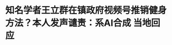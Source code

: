 <!DOCTYPE html>
<html lang="zh-CN">

<head>
    
<title>知名学者王立群在镇政府视频号推销健身方法？本人发声谴责：系AI合成 当地回应_腾讯新闻</title>
<meta name="keywords" content="王立群,视频号,ai合成,推销健身方法,健身方法,长岗镇,镇政府,红星新闻,推销">
<meta name="description" content="5月31日，著名学者王立群在朋友圈转发一则未经他本人许可、利用AI生成的他自己的视频，并表示“严厉谴责以AI为工具，严重损害个人学术清誉的行为”。▲王立群本人在朋友圈发声谴责红星新闻记者注意到，这则视频中的“王立群”称，今年端午是“60年一遇的大吉之日”，看到视频“预示即将九喜临门”；“王立群”向网友索要点...">
<meta name="author" content="腾讯网">
<meta name="copyright" content="Copyright 1998 - 2025 Tencent. All Rights Reserved">
<meta property="og:type" content="news" />

<meta property="og:title" content="知名学者王立群在镇政府视频号推销健身方法？本人发声谴责：系AI合成 当地回应_腾讯新闻" />
<meta property="og:description" content="5月31日，著名学者王立群在朋友圈转发一则未经他本人许可、利用AI生成的他自己的视频，并表示“严厉谴责以AI为工具，严重损害个人学术清誉的行为”。▲王立群本人在朋友圈发声谴责红星新闻记者注意到，这则视频中的“王立群”称，今年端午是“60年一遇的大吉之日”，看到视频“预示即将九喜临门”；“王立群”向网友索要点..." />
<meta property="og:url" content="https://news.qq.com/rain/a/20250531A05N0V00" />
<meta property="og:image" content="https://inews.gtimg.com/news_ls/Oj2mWg5Cdvq_uU6FQaCSY8vOTOy4uMfLBIBW6dCQSDFYwAA_640330/0" />
<meta property="article:author" content="成都商报红星新闻" />
<meta property="article:published_time" content="2025-05-31 16:22:07" />
<meta property="category" content="tech" />

<meta name="baidu-site-verification" content="jJeIJ5X7pP" />
    <meta charset="utf-8" />
<meta http-equiv="X-UA-Compatible" content="IE=Edge" />
<meta name="viewport" content="width=device-width, initial-scale=1, shrink-to-fit=no" />
<link rel="dns-prefetch" href="mat1.gtimg.com">
<link rel="dns-prefetch" href="i.news.qq.com">
<link rel="shortcut icon" href="https://mat1.gtimg.com/qqcdn/qqindex2021/favicon.ico">
<script nomodule="true" src="https://mat1.gtimg.com/qqcdn/qqindex2021/common-static/20240515201444/core3-37-1.min.js"></script>
<script>
  try {
    if (!window.IntersectionObserver) {
      var observerScript = document.createElement('script');
      observerScript.src = "https://mat1.gtimg.com/qqcdn/qqindex2021/common-static/20241024141058/intersection-observer-polyfill.js";
      document.head.appendChild(observerScript);
    }
  } catch (error) {}
</script>

<script>
  try {
    if (!Element.prototype.scrollTo) {
      var scrollScript = document.createElement('script');
      scrollScript.src = "https://mat1.gtimg.com/qqcdn/qqindex2021/common-static/20241025153001/scroll-behavior-polyfill.js";
      document.head.appendChild(scrollScript);
    }
  } catch (error) {}
</script>
<script>
  try {
    if ('scrollRestoration' in window.history) {
      window.history.scrollRestoration = 'manual';
    }
    window.isPcClient = Boolean(window.electron) && (
      window.navigator.userAgent.indexOf('pc-client') > 0 ||
      window.navigator.userAgent.indexOf('TencentNews') > 0
    );
  } catch {}
</script>
<script>
  try {
    if (window.isPcClient) {
      var bodyStyle = document.createElement('style');
      bodyStyle.innerText = 'body{ zoom: 0.95 }';
      document.head.appendChild(bodyStyle);
    }
  } catch {}
</script>
<script>
  window.DATA = {"url":"https://view.inews.qq.com/a/20250531A05N0V00","article_id":"20250531A05N0V00","article_type":"0","title":"知名学者王立群在镇政府视频号推销健身方法？本人发声谴责：系AI合成 当地回应","desc":"5月31日，著名学者王立群在朋友圈转发一则未经他本人许可、利用AI生成的他自己的视频，并表示“严厉谴责以AI为工具，严重损害个人学术清誉的行为”。▲王立群本人在朋友圈发声谴责红星新闻记者注意到，这则视频中的“王立群”称，今年端午是“60年一遇的大吉之日”，看到视频“预示即将九喜临门”；“王立群”向网友索要点...","iNewsRecommendLevel":1,"abstract":"5月31日，著名学者王立群在朋友圈转发一则未经他本人许可、利用AI生成的他自己的视频，并表示“严厉谴责以AI为工具，严重损害个人学术清誉的行为”。▲王立群本人在朋友圈发声谴责红星新闻记者注意到，这则视频中的“王立群”称，今年端午是“60年一遇的大吉之日”，看到视频“预示即将九喜临门”；“王立群”向网友索要点...","catalog1":"tech","ad_channel_sign":"tech","introduction":"","media":"成都商报红星新闻","media_id":"5082585","pubtime":"2025-05-31 16:22:07","comment_id":"8416450681","political":0,"cmsId":"20250531A05N0V00","cms_id":"20250531A05N0V00","closeAllAd":0,"closeAllFavorite":false,"originContent":{"directory":{"ai_list":[{"desc":"王立群谴责AI合成视频","link":"AIPOS_0"},{"desc":"官方视频账号发布学者AI合成视频","link":"AIPOS_1"},{"desc":"当地回应：已严肃批评管理者","link":"AIPOS_2"},{"desc":"生成式AI已有管理办法","link":"AIPOS_3"},{"desc":"律师解读：视频账号涉嫌侵权","link":"AIPOS_4"},{"desc":"观众也需警惕“名人视频”","link":"AIPOS_5"}],"enable":2,"list":null},"key_points_show":["著名学者王立群在朋友圈转发未经本人许可、利用AI生成的自己的视频，表示“严厉谴责以AI为工具，严重损害个人学术清誉的行为”。","视频中的“王立群”推荐健身方法，并称点击头像联系客服可以获得更多健身视频，但未见标注为AI生成内容。","河南商丘睢县长岗镇政府一位负责人表示，发布王教授视频的视频号确实是镇政府的视频号，昨天刚注册，发布人是谁还在调查中。","由于此事件，镇政府已严厉批评管理账号的工作人员，并强调决不允许使用视频号盈利。","专家表示，未经王立群教授本人许可，利用AI生成其音视频的行为，侵犯了其肖像权和声音权，属于违法行为。"],"text":"\u003cdiv class=\"rich_media_content\"\u003e\u003c!--NO_AD_ERROR_3_2I1--\u003e\u003cp\u003e5月31日，著名学者王立群在朋友圈转发一则未经他本人许可、利用AI生成的他自己的视频，并表示“严厉谴责以AI为工具，严重损害个人学术清誉的行为”。\u003cbr/\u003e\u003c/p\u003e\u003cp style=\"text-align: center\" data-exeditor-arbitrary-box=\"image-box\"\u003e\u003c!--IMG_0--\u003e\u003c/p\u003e\u003cp class=\"qqnews_image_desc\" style=\"color: #666; font-size: 14px; text-align: center\"\u003e▲王立群本人在朋友圈发声谴责\u003c/p\u003e\u003cp\u003e红星新闻记者注意到，这则视频中的“王立群”称，今年端午是“60年一遇的大吉之日”，看到视频“预示即将九喜临门”；“王立群”向网友索要点赞，推荐健身方法，并称点击头像联系客服可以获得更多健身视频。\u003c/p\u003e\u003cp\u003e视频中，人物口型、声音严重失真，AI制作痕迹明显，但未见标注为AI生成内容。31日中午，该视频账号所发相关视频均已被删除。\u003c/p\u003e\u003cp\u003e5月31日，河南商丘睢县长岗镇政府一位负责人向红星新闻记者表示，发布王教授视频的视频号确实是该镇政府的视频号，昨天刚注册，至于发布人是谁还在调查中；今天上午已严厉批评了管理账号的工作人员。发布视频侵犯了王教授的权利，决不允许使用视频号盈利。\u003c/p\u003e\u003cp style=\"text-align: left\"\u003e\u003cstrong\u003e官方视频账号发布学者AI合成视频\u003c/strong\u003e\u003c/p\u003e\u003cp style=\"text-align: left\"\u003e\u003cstrong\u003e当地回应：已严肃批评管理者\u003c/strong\u003e\u003c/p\u003e\u003cp\u003e红星新闻记者发现，发布该视频的视频账号名为“无界山峰秀”，认证为“睢县长岗镇人民政府”。视频中，“王立群”向网友索要点赞，推荐健身方法，并称点击头像联系客服可以获得更多健身视频。\u003c/p\u003e\u003cp\u003e相关视频被点赞过千，不少网友留言称“谢谢王老师”。记者注意到，视频中人物口型、声音严重失真，AI制作痕迹明显，但未见标注为AI生成内容。\u003c/p\u003e\u003cp style=\"text-align: center\"\u003e\u003cstrong\u003e\u003c!--IMG_1--\u003e\u003c/strong\u003e\u003c/p\u003e\u003cp class=\"qqnews_image_desc\" style=\"color: #666; font-size: 14px; text-align: center\"\u003e▲视频号截图\u003c/p\u003e\u003cp\u003e红星新闻记者点击账号头像，进入到一个“怀先传承客服”的微信小店的聊天界面。微信提示“当前为客服聊天”，客服账号称“正在接入人工客服”但最终没有接入人工客服。\u003c/p\u003e\u003cp\u003e王立群向红星新闻记者表示，这是一种法治意识缺失的表现，“性质严重，后果恶劣。我个人要求长岗镇政府制作视频公开向我道歉。”王立群强调，将保留追究法律责任的权利。\u003c/p\u003e\u003cp\u003e5月31日上午，河南商丘睢县长岗镇政府一位负责人向红星新闻记者表示，发布王教授视频的视频号确实是镇政府的视频号，昨日刚注册，至于发布人是谁还在调查中；今天上午已严厉批评管理账号的工作人员。发布视频侵犯王教授的权利。决不允许使用视频号盈利。\u003c/p\u003e\u003cp\u003e随后，一位自称与镇政府合作运营该视频号的运营者告诉记者，自己的团队是个创业团队，与镇政府合作运营视频号。其称，初步想法是通过视频引流，然后发布镇里的农业产业信息，盈利以后回馈助农；30日刚注册账号，发布的“王教授”视频是在网上找的，团队的运营人员发布的，对视频造成的后果表示抱歉。\u003c/p\u003e\u003cp\u003e前述镇政府负责人证实了该运营者的说法，称镇政府确实与该团队合作，视频也是该团队发布的，初衷是以后惠农助农，但引发了不良后果。\u003c/p\u003e\u003cp style=\"text-align: left\"\u003e\u003cstrong\u003e生成式AI已有管理办法：\u003c/strong\u003e\u003c/p\u003e\u003cp style=\"text-align: left\"\u003e\u003cstrong\u003e不得侵害他人\u003c!--SECURE_LINK_BEGIN_0--\u003e肖像权\u003c!--SECURE_LINK_END_0--\u003e、\u003c!--SECURE_LINK_BEGIN_1--\u003e名誉权\u003c!--SECURE_LINK_END_1--\u003e等\u003c/strong\u003e\u003c/p\u003e\u003cp\u003e近年来，生成式人工智能飞速发展，AI带来便利的同时，未经许可使用AI生成名人形象、音视频的情况也越来越多。去年到今年，从恶搞企业家雷军到AI制作张文宏、张伯礼等名人音视频带货，一些人以此进行营销甚至诈骗。\u003c/p\u003e\u003cp\u003e2023年8月15日开始实施的《生成式人工智能服务管理暂行办法》明确规定，尊重他人合法权益，不得危害他人身心健康，不得侵害他人肖像权、名誉权、荣誉权、隐私权和个人信息权益。同时，明确提出，提供者应当按照《互联网信息服务深度合成管理规定》对图片、视频等生成内容进行标识。\u003c/p\u003e\u003cp\u003e今年2月央视新闻曾报道，有网友利用AI制作的刘德华声音，为自己博取流量，刘德华电影公司还紧急发布声明提醒网民，不要落入伪造刘德华声音的AI语音合成技术骗局。相应的深度合成软件在网络上下载并不算难，而且还有一些网络主播会直播教网友如何使用。在手机应用商城搜索换脸换声，会出现众多工具。\u003c/p\u003e\u003cp\u003e2023年国家网信办、工信部、公安部联合发布实施的《互联网信息服务深度合成管理规定》要求，任何组织和个人不得利用深度合成服务制作、复制、发布、传播法律、行政法规禁止的信息。2024年网信办发布的《人工智能生成合成内容标识办法（征求意见稿）》也提出，对AI生成合成内容要进行标识，以便公众识别和区分，防止误导性信息传播。\u003c!--NO_AD_0--\u003e\u003c!--EOP_0--\u003e\u003c/p\u003e\u003c!--PARAGRAPH_0--\u003e\u003cp style=\"text-align: left\"\u003e\u003cstrong\u003e律师解读：\u003c/strong\u003e\u003c/p\u003e\u003cp style=\"text-align: left\"\u003e\u003cstrong\u003e视频账号涉嫌侵权\u003c/strong\u003e\u003c/p\u003e\u003cp style=\"text-align: left\"\u003e\u003cstrong\u003e观众也需警惕“名人视频”\u003c/strong\u003e\u003c/p\u003e\u003cp\u003e对于此事，河南泽槿律师事务所主任付建认为，民法典规定，任何组织或者个人不得以丑化、污损，或者利用信息技术手段伪造等方式侵害他人的肖像权。未经肖像权人同意，不得制作、使用、公开肖像权人的肖像。未经王立群教授本人许可，利用AI生成其音视频的行为，侵犯了其肖像权和声音权，属于违法行为。王立群教授有权要求停止侵权、删除相关视频、公开道歉以消除影响并赔偿损失等。用该账号发布王立群教授本人视频用于宣传健身方法，不属于国家机关为执行公务在合理范围内使用已经发表的作品，不构成合理使用。如果是他人违规认证，政府能证明已尽合理管理义务，一般不承担主要责任。如果是政府官方账号，超出公务范围，相关工作人员可能会面临内部处理。\u003c!--NO_AD_1--\u003e\u003c!--EOP_1--\u003e\u003c/p\u003e\u003c!--PARAGRAPH_1--\u003e\u003cp\u003e付建表示，依据网络安全法等加强网络空间治理，平台应积极落实对生成式内容传播的监管责任，对疑似AI视频进行显著标识并提示用户注意。对侵权内容进行甄别和追踪，发现和接到举报疑似侵权视频应当立即采取切断链接、下架等处理措施。AI生成视频内容中的人物通常动作不自然、肢体动作僵硬、背景有违和感，其发言内容也可能与身份不符，网友应谨慎对待，避免轻信和传播。\u003c!--NO_AD_2--\u003e\u003c!--EOP_2--\u003e\u003c/p\u003e\u003c!--PARAGRAPH_2--\u003e\u003cp\u003e北京市鑫诺律师事务所律师董世盼认为，视频号的行为涉嫌侵犯了王立群教授的\u003c!--SECURE_LINK_BEGIN_2--\u003e人格权\u003c!--SECURE_LINK_END_2--\u003e，包括肖像权、声音权益、名誉权等。王立群教授作为国内知名的学者，具有很高的知名度和社会影响力，在未经过王立群教授授权的情况下擅自使用王立群的肖像和声音，视频有可能导致王立群教授的社会评价降低，涉嫌构成名誉侵权。\u003c!--NO_AD_3--\u003e\u003c!--EOP_3--\u003e\u003c/p\u003e\u003c!--PARAGRAPH_3--\u003e\u003cp\u003e董世盼表示，声音权益是一项人格利益，关乎自然人的人格尊严。对于人工智能技术处理后的声音，只要一般社会公众或者一定范围内的公众根据音色、语调和发音风格，能够识别出特定自然人，则该自然人声音权益可及于该AI声音。视频中明显可以识别出是王立群教授的声音，该行为侵犯了王立群教授的声音权。对此，王立群教授可以要求：第一该机构停止侵权；第二在特定的平台公开道歉；第三如果有证据证明王立群教授因此受到损失，还可以要求赔偿损失，第四可以要求精神损害赔偿。\u003c!--NO_AD_4--\u003e\u003c!--EOP_4--\u003e\u003c/p\u003e\u003c!--PARAGRAPH_4--\u003e\u003cp\u003e董世盼表示，对于观众，需要警惕非实时直播的“名人视频”；核实言论来源，避免轻信非官方账号内容。\u003c/p\u003e\u003cp\u003e红星新闻首席记者 吴阳\u003c/p\u003e\u003cp\u003e编辑 杨珒 责编 李彬彬\u003c/p\u003e\u003cdiv powered-by=\"qqnews_ex-editor\"\u003e\u003c/div\u003e\u003cstyle\u003e.rich_media_content{--news-tabel-th-night-color: #444444;--news-font-day-color: #333;--news-font-night-color: #d9d9d9;--news-bottom-distance: 22px}.rich_media_content p:not([data-exeditor-arbitrary-box=image-box]){letter-spacing:.5px;line-height:30px;margin-bottom:var(--news-bottom-distance);word-wrap:break-word}.rich_media_content{color:var(--news-font-day-color);font-size:18px}@media(prefers-color-scheme:dark){body:not([data-weui-theme=light]):not([dark-mode-disable=true]) .rich_media_content p:not([data-exeditor-arbitrary-box=image-box]){letter-spacing:.5px;line-height:30px;margin-bottom:var(--news-bottom-distance);word-wrap:break-word}body:not([data-weui-theme=light]):not([dark-mode-disable=true]) .rich_media_content{color:var(--news-font-night-color)}}.data_color_scheme_dark .rich_media_content p:not([data-exeditor-arbitrary-box=image-box]){letter-spacing:.5px;line-height:30px;margin-bottom:var(--news-bottom-distance);word-wrap:break-word}.data_color_scheme_dark .rich_media_content{color:var(--news-font-night-color)}.data_color_scheme_dark .rich_media_content{font-size:18px}.rich_media_content p[data-exeditor-arbitrary-box=image-box]{margin-bottom:11px}.rich_media_content\u003ediv:not(.qnt-video),.rich_media_content\u003esection{margin-bottom:var(--news-bottom-distance)}.rich_media_content hr{margin-bottom:var(--news-bottom-distance)}.rich_media_content .link_list{margin:0;margin-top:20px;min-height:0!important}.rich_media_content blockquote{background:#f9f9f9;border-left:6px solid #ccc;margin:1.5em 10px;padding:.5em 10px}.rich_media_content blockquote p{margin-bottom:0!important}.data_color_scheme_dark .rich_media_content blockquote{background:#323232}@media(prefers-color-scheme:dark){body:not([data-weui-theme=light]):not([dark-mode-disable=true]) .rich_media_content blockquote{background:#323232}}.rich_media_content ol[data-ex-list]{--ol-start: 1;--ol-list-style-type: decimal;list-style-type:none;counter-reset:olCounter calc(var(--ol-start,1) - 1);position:relative}.rich_media_content ol[data-ex-list]\u003eli\u003e:first-child::before{content:counter(olCounter,var(--ol-list-style-type)) '. ';counter-increment:olCounter;font-variant-numeric:tabular-nums;display:inline-block}.rich_media_content ul[data-ex-list]{--ul-list-style-type: circle;list-style-type:none;position:relative}.rich_media_content ul[data-ex-list].nonUnicode-list-style-type\u003eli\u003e:first-child::before{content:var(--ul-list-style-type) ' ';font-variant-numeric:tabular-nums;display:inline-block;transform:scale(0.5)}.rich_media_content ul[data-ex-list].unicode-list-style-type\u003eli\u003e:first-child::before{content:var(--ul-list-style-type) ' ';font-variant-numeric:tabular-nums;display:inline-block;transform:scale(0.8)}.rich_media_content ol:not([data-ex-list]){padding-left:revert}.rich_media_content ul:not([data-ex-list]){padding-left:revert}.rich_media_content table{display:table;border-collapse:collapse;margin-bottom:var(--news-bottom-distance)}.rich_media_content table th,.rich_media_content table td{word-wrap:break-word;border:1px solid #ddd;white-space:nowrap;padding:2px 5px}.rich_media_content table th{font-weight:700;background-color:#f0f0f0;text-align:left}.rich_media_content table p{margin-bottom:0!important}.data_color_scheme_dark .rich_media_content table th{background:var(--news-tabel-th-night-color)}@media(prefers-color-scheme:dark){body:not([data-weui-theme=light]):not([dark-mode-disable=true]) .rich_media_content table th{background:var(--news-tabel-th-night-color)}}.rich_media_content .qqnews_image_desc,.rich_media_content p[type=om-image-desc]{line-height:20px!important;text-align:center!important;font-size:14px!important;color:#666!important}.rich_media_content div[data-exeditor-arbitrary-box=wrap]:not([data-exeditor-arbitrary-box-special-style]){max-width:100%}.rich_media_content .qqnews-content{--wmfont: 0;--wmcolor: transparent;font-size:var(--wmfont);color:var(--wmcolor);line-height:var(--wmfont)!important;margin-bottom:var(--wmfont)!important}.rich_media_content .qqnews_sign_emphasis{background:#f7f7f7}.rich_media_content .qqnews_sign_emphasis ol{word-wrap:break-word;border:none;color:#5c5c5c;line-height:28px;list-style:none;margin:14px 0 6px;padding:16px 15px 4px}.rich_media_content .qqnews_sign_emphasis p{margin-bottom:12px!important}.rich_media_content .qqnews_sign_emphasis ol\u003eli\u003ep{padding-left:30px}.rich_media_content .qqnews_sign_emphasis ol\u003eli{list-style:none}.rich_media_content .qqnews_sign_emphasis ol\u003eli\u003ep:first-child::before{margin-left:-30px;content:counter(olCounter,decimal) ''!important;counter-increment:olCounter!important;font-variant-numeric:tabular-nums!important;background:#37f;border-radius:2px;color:#fff;font-size:15px;font-style:normal;text-align:center;line-height:18px;width:18px;height:18px;margin-right:12px;position:relative;top:-1px}.data_color_scheme_dark .rich_media_content .qqnews_sign_emphasis{background:#262626}.data_color_scheme_dark .rich_media_content .qqnews_sign_emphasis ol\u003eli\u003ep{color:#a9a9a9}@media(prefers-color-scheme:dark){body:not([data-weui-theme=light]):not([dark-mode-disable=true]) .rich_media_content .qqnews_sign_emphasis{background:#262626}body:not([data-weui-theme=light]):not([dark-mode-disable=true]) .rich_media_content .qqnews_sign_emphasis ol\u003eli\u003ep{color:#a9a9a9}}.rich_media_content h1,.rich_media_content h2,.rich_media_content h3,.rich_media_content h4,.rich_media_content h5,.rich_media_content h6{margin-bottom:var(--news-bottom-distance);font-weight:700}.rich_media_content h1{font-size:20px}.rich_media_content h2,.rich_media_content h3{font-size:19px}.rich_media_content h4,.rich_media_content h5,.rich_media_content h6{font-size:18px}.rich_media_content li:empty{display:none}.rich_media_content ul,.rich_media_content ol{margin-bottom:var(--news-bottom-distance)}.rich_media_content div\u003ep:only-child{margin-bottom:0!important}.rich_media_content .cms-cke-widget-title-wrap p{margin-bottom:0!important}\u003c/style\u003e\u003c/div\u003e","version":"v2"},"originAttribute":{"IMG_0":{"bigOrigUrl":"https://inews.gtimg.com/om_bt/OdEH_FO8B0bednvpXxkMxO6gacJa4YioLlgsoU-2A-vQUAA/0","compressUrl":"https://inews.gtimg.com/om_bt/OdEH_FO8B0bednvpXxkMxO6gacJa4YioLlgsoU-2A-vQUAA/641","desc":"","fullPic":"1","height":649,"imgurl0":"https://inews.gtimg.com/om_bt/OdEH_FO8B0bednvpXxkMxO6gacJa4YioLlgsoU-2A-vQUAA/0","imgurl1000":"https://inews.gtimg.com/om_bt/OdEH_FO8B0bednvpXxkMxO6gacJa4YioLlgsoU-2A-vQUAA/1000","islong":0,"origUrl":"https://inews.gtimg.com/om_bt/OdEH_FO8B0bednvpXxkMxO6gacJa4YioLlgsoU-2A-vQUAA/641","size":87,"style":"display: inline-block; max-width: 100%; width: 960px","thumb":"https://inews.gtimg.com/om_bt/OdEH_FO8B0bednvpXxkMxO6gacJa4YioLlgsoU-2A-vQUAA_181x181s/0","url":"https://inews.gtimg.com/om_bt/OdEH_FO8B0bednvpXxkMxO6gacJa4YioLlgsoU-2A-vQUAA/641","width":641},"IMG_1":{"bigOrigUrl":"https://inews.gtimg.com/om_bt/OxqhGz-A8F9IhN5UkAo8456CA-HZTX_x8xKQHRHywrGqYAA/0","compressUrl":"https://inews.gtimg.com/om_bt/OxqhGz-A8F9IhN5UkAo8456CA-HZTX_x8xKQHRHywrGqYAA/641","desc":"","fullPic":"1","height":620,"imgurl0":"https://inews.gtimg.com/om_bt/OxqhGz-A8F9IhN5UkAo8456CA-HZTX_x8xKQHRHywrGqYAA/0","imgurl1000":"https://inews.gtimg.com/om_bt/OxqhGz-A8F9IhN5UkAo8456CA-HZTX_x8xKQHRHywrGqYAA/1000","islong":0,"origUrl":"https://inews.gtimg.com/om_bt/OxqhGz-A8F9IhN5UkAo8456CA-HZTX_x8xKQHRHywrGqYAA/641","size":728,"style":"display: inline-block; max-width: 100%; width: 960px","thumb":"https://inews.gtimg.com/om_bt/OxqhGz-A8F9IhN5UkAo8456CA-HZTX_x8xKQHRHywrGqYAA_181x181s/0","url":"https://inews.gtimg.com/om_bt/OxqhGz-A8F9IhN5UkAo8456CA-HZTX_x8xKQHRHywrGqYAA/641","width":641}},"selfDeclare":{},"userAddress":"四川","card":{"chlid":"5082585","chlname":"成都商报红星新闻","desc":"成都传媒集团旗下的新媒体平台。在这里，你能体会深度、看到态度、感受温度。","icon":"http://inews.gtimg.com/newsapp_ls/0/15492913695_200200/0","msgEntry":1,"uin":"ec4e2b1e5379676f6cbe2aad47ff8c73d5","update_frequency":"0","vip_desc":"成都商报红星新闻官方账号","vip_icon_night":"http://inews.gtimg.com/newsapp_ls/0/14876049528/0","vip_place":"left","vip_type":"30013","vip_icon":"http://inews.gtimg.com/newsapp_ls/0/14876049251/0","vip_type_new":"30013","suid":"8QMW235U5YQeuzo=","liveInfo":{"roomID":"1381546010","roomStatus":"2"},"cpLevel":1},"interationCount":{"like":0,"collect":1,"share":5},"payment_info":{},"article_is_pay":false,"payment_column_info_v1":{"is_column_pay":false,"read_count_all":0},"tag_info_item":null,"contentWordsNum":2291,"extraProperty":{"FeedbackDetailDisableInsert":0,"zanSkinType":""},"relateWelfare":{},"aiSwitch":true,"isOversize":false,"videoArr":[]};
</script>
<script>
  window.channelInfo = {"channelConfig":{"channelNav":[{"_auto_id":"1","active_alien_img":"","alien_img":"","channel_id":"news_news_home","is_local":"0","link":"https://www.qq.com","name_cn":"首页","name_en":"home"},{"_auto_id":"2","active_alien_img":"","alien_img":"","channel_id":"news_news_top","is_local":"0","link":"","name_cn":"要闻","name_en":"news"},{"_auto_id":"4","active_alien_img":"","alien_img":"","channel_id":"news_news_bj","is_local":"1","link":"","name_cn":"北京","name_en":"bj"},{"_auto_id":"5","active_alien_img":"","alien_img":"","channel_id":"news_news_finance","is_local":"0","link":"","name_cn":"财经","name_en":"finance"},{"_auto_id":"6","active_alien_img":"","alien_img":"","channel_id":"news_news_tech","is_local":"0","link":"","name_cn":"科技","name_en":"tech"},{"_auto_id":"7","active_alien_img":"","alien_img":"","channel_id":"tv","is_local":"0","link":"https://v.qq.com/channel/tv/?ptag=qqnews","name_cn":"电视剧","name_en":"tv"},{"_auto_id":"8","active_alien_img":"","alien_img":"","channel_id":"news_news_qa","is_local":"0","link":"","name_cn":"热问","name_en":"qa"},{"_auto_id":"9","active_alien_img":"","alien_img":"","channel_id":"news_news_ent","is_local":"0","link":"","name_cn":"娱乐","name_en":"ent"},{"_auto_id":"10","active_alien_img":"","alien_img":"","channel_id":"variety","is_local":"0","link":"https://v.qq.com/channel/variety/?ptag=qqnews","name_cn":"综艺","name_en":"variety"},{"_auto_id":"11","active_alien_img":"","alien_img":"","channel_id":"news_news_sports","is_local":"0","link":"","name_cn":"体育","name_en":"sports"},{"_auto_id":"13","active_alien_img":"","alien_img":"","channel_id":"news_news_nba","is_local":"0","link":"","name_cn":"NBA","name_en":"nba"},{"_auto_id":"14","active_alien_img":"","alien_img":"","channel_id":"news_news_world","is_local":"0","link":"","name_cn":"国际","name_en":"world"},{"_auto_id":"15","active_alien_img":"","alien_img":"","channel_id":"news_news_mil","is_local":"0","link":"","name_cn":"军事","name_en":"milite"},{"_auto_id":"16","active_alien_img":"","alien_img":"","channel_id":"news_news_auto","is_local":"0","link":"","name_cn":"汽车","name_en":"auto"},{"_auto_id":"17","active_alien_img":"","alien_img":"","channel_id":"news_news_house","is_local":"0","link":"","name_cn":"房产","name_en":"house"},{"_auto_id":"18","active_alien_img":"","alien_img":"","channel_id":"news_news_edu","is_local":"0","link":"","name_cn":"教育","name_en":"edu"},{"_auto_id":"19","active_alien_img":"","alien_img":"","channel_id":"news_news_antip","is_local":"0","link":"","name_cn":"健康","name_en":"health"},{"_auto_id":"20","active_alien_img":"","alien_img":"","channel_id":"news_news_video","is_local":"0","link":"","name_cn":"视频","name_en":"video"},{"_auto_id":"21","active_alien_img":"","alien_img":"","channel_id":"news_news_game","is_local":"0","link":"","name_cn":"游戏","name_en":"games"},{"_auto_id":"22","active_alien_img":"","alien_img":"","channel_id":"news_news_nchupin","is_local":"0","link":"","name_cn":"眼界","name_en":"chupin"},{"_auto_id":"24","active_alien_img":"","alien_img":"","channel_id":"news_news_football","is_local":"0","link":"","name_cn":"足球","name_en":"football"},{"_auto_id":"25","active_alien_img":"","alien_img":"","channel_id":"news_news_kepu","is_local":"0","link":"","name_cn":"科学","name_en":"kepu"},{"_auto_id":"26","active_alien_img":"","alien_img":"","channel_id":"news_news_digi","is_local":"0","link":"","name_cn":"数码","name_en":"digi"},{"_auto_id":"28","active_alien_img":"","alien_img":"","channel_id":"ymzx","is_local":"0","link":"https://gamer.qq.com/v2/cloudgame/game/96897?ichannel=txxwpc0Ftxxwpc1","name_cn":"元梦之星","name_en":"news_news_ymzx"},{"_auto_id":"31","active_alien_img":"","alien_img":"","channel_id":"movie","is_local":"0","link":"https://v.qq.com/channel/movie/?ptag=qqnews","name_cn":"电影","name_en":"movie"},{"_auto_id":"32","active_alien_img":"","alien_img":"","channel_id":"news_news_esport","is_local":"0","link":"","name_cn":"电竞","name_en":"esport"},{"_auto_id":"34","active_alien_img":"","alien_img":"","channel_id":"news_news_history","is_local":"0","link":"","name_cn":"历史","name_en":"history"},{"_auto_id":"35","active_alien_img":"","alien_img":"","channel_id":"news_news_baby","is_local":"0","link":"","name_cn":"育儿","name_en":"baby"},{"_auto_id":"36","active_alien_img":"","alien_img":"","channel_id":"hbjy","is_local":"0","link":"https://gp.qq.com/act/a20250421mnqlx/news.shtml","name_cn":"和平精英","name_en":"news_news_hbjy"},{"_auto_id":"37","active_alien_img":"","alien_img":"","channel_id":"cloud_gamer","is_local":"0","link":"https://gamer.qq.com/?ichannel=txxwpc0Ftxxwpc1","name_cn":"云游戏","name_en":"cloud_gamer"},{"_auto_id":"38","active_alien_img":"","alien_img":"","channel_id":"news_news_lic","is_local":"0","link":"","name_cn":"理财","name_en":"finance_licai"},{"_auto_id":"39","active_alien_img":"","alien_img":"","channel_id":"news_news_istock","is_local":"0","link":"","name_cn":"股票","name_en":"finance_stock"},{"_auto_id":"40","active_alien_img":"","alien_img":"","channel_id":"ren_min_shi_pin","is_local":"0","link":"https://news.qq.com/omn/author/8QMd3Hld74cbujbY?tab=om_video","name_cn":"人民视频","name_en":"ren_min_shi_pin"},{"_auto_id":"41","active_alien_img":"","alien_img":"","channel_id":"news_news_weather","is_local":"0","link":"https://tianqi.qq.com/index.htm","name_cn":"天气","name_en":"weather"}]}};
</script>
<script>
  window.articleConfig = {"rightConfig":[{"_auto_id":"1","category_key":"default","modules":"{\"moduleList\":[{\"title\":\"作者其他文章\",\"id\":\"user_article\"},{\"title\":\"精选视频\",\"id\":\"video_album\",\"videoType\":\"tag\",\"videoId\":\"aUepxrtchGM=\",\"isSticky\":0},{\"title\":\"下载条\",\"id\":\"download_banner\",\"isSticky\":1},{\"title\":\"热点榜\",\"id\":\"hot_rank_list\",\"isSticky\":1},{\"title\":\"广告推广\",\"id\":\"ssp_ad_module\",\"category\":\"ad_ssp\",\"loid\":\"109\",\"isSticky\":1},{\"title\":\"广告推广位\",\"id\":\"c2s_ad_module\",\"category\":\"right_c2s\",\"path\":\"QQcom_all_Rectangle-1|QQcom_all_Rectangle-2|QQcom_all_Rectangle-3\",\"isSticky\":1}]}"},{"_auto_id":"2","category_key":"ent","modules":"{\"moduleList\":[{\"title\":\"作者其他文章\",\"id\":\"user_article\"},{\"title\":\"精选视频\",\"id\":\"video_album\",\"videoType\":\"tag\",\"videoId\":\"aUepxrtchGM=\"},{\"title\":\"下载条\",\"id\":\"download_banner\",\"isSticky\":1},{\"title\":\"热点榜\",\"id\":\"hot_rank_list\",\"isSticky\":1},{\"title\":\"广告推广\",\"id\":\"ssp_ad_module\",\"category\":\"ad_ssp\",\"loid\":\"109\",\"isSticky\":1},{\"title\":\"广告推广\",\"id\":\"ssp_ad_module\",\"category\":\"ad_ssp\",\"loid\":\"117\",\"isSticky\":1}]}"},{"_auto_id":"3","category_key":"game","modules":"{\"moduleList\":[{\"title\":\"作者其他文章\",\"id\":\"user_article\"},{\"title\":\"精选视频\",\"id\":\"video_album\",\"videoType\":\"tag\",\"videoId\":\"aUepxrtchGM=\"},{\"title\":\"热门游戏\",\"id\":\"recommend_game\",\"isSticky\":0},{\"title\":\"下载条\",\"id\":\"download_banner\",\"isSticky\":1},{\"title\":\"热点榜\",\"id\":\"hot_rank_list\",\"isSticky\":1},{\"title\":\"广告推广\",\"id\":\"ssp_ad_module\",\"category\":\"ad_ssp\",\"loid\":\"109\",\"isSticky\":1},{\"title\":\"广告推广位\",\"id\":\"c2s_ad_module\",\"category\":\"right_c2s\",\"path\":\"QQcom_all_Rectangle-1|QQcom_all_Rectangle-2|QQcom_all_Rectangle-3\",\"isSticky\":1}]}"},{"_auto_id":"4","category_key":"tech","modules":"{\"moduleList\":[{\"title\":\"作者其他文章\",\"id\":\"user_article\"},{\"title\":\"精选视频\",\"id\":\"video_album\",\"videoType\":\"tag\",\"videoId\":\"aUepxrtchGM=\"},{\"title\":\"下载条\",\"id\":\"download_banner\",\"isSticky\":1},{\"title\":\"热点榜\",\"id\":\"hot_rank_list\",\"isSticky\":1},{\"title\":\"广告推广\",\"id\":\"ssp_ad_module\",\"category\":\"ad_ssp\",\"loid\":\"109\",\"isSticky\":1},{\"title\":\"广告推广位\",\"id\":\"c2s_ad_module\",\"category\":\"right_c2s\",\"path\":\"QQcom_all_Rectangle-1|QQcom_all_Rectangle-2|QQcom_all_Rectangle-3\",\"isSticky\":1}]}"},{"_auto_id":"5","category_key":"finance","modules":"{\"moduleList\":[{\"title\":\"作者其他文章\",\"id\":\"user_article\"},{\"title\":\"精选视频\",\"id\":\"video_album\",\"videoType\":\"tag\",\"videoId\":\"aUepxrtchGM=\"},{\"title\":\"下载条\",\"id\":\"download_banner\",\"isSticky\":1},{\"title\":\"热点榜\",\"id\":\"hot_rank_list\",\"isSticky\":1},{\"title\":\"广告推广\",\"id\":\"ssp_ad_module\",\"category\":\"ad_ssp\",\"loid\":\"109\",\"isSticky\":1},{\"title\":\"广告推广位\",\"id\":\"c2s_ad_module\",\"category\":\"right_c2s\",\"path\":\"QQcom_all_Rectangle-1|QQcom_all_Rectangle-2|QQcom_all_Rectangle-3\",\"isSticky\":1}]}"},{"_auto_id":"6","category_key":"news","modules":"{\"moduleList\":[{\"title\":\"作者其他文章\",\"id\":\"user_article\"},{\"title\":\"精选视频\",\"id\":\"video_album\",\"videoType\":\"tag\",\"videoId\":\"aUepxrtchGM=\"},{\"title\":\"下载条\",\"id\":\"download_banner\",\"isSticky\":1},{\"title\":\"热点榜\",\"id\":\"hot_rank_list\",\"isSticky\":1},{\"title\":\"广告推广\",\"id\":\"ssp_ad_module\",\"category\":\"ad_ssp\",\"loid\":\"109\",\"isSticky\":1},{\"title\":\"广告推广位\",\"id\":\"c2s_ad_module\",\"category\":\"right_c2s\",\"path\":\"QQcom_all_Rectangle-1|QQcom_all_Rectangle-2|QQcom_all_Rectangle-3\",\"isSticky\":1}]}"},{"_auto_id":"7","category_key":"fashion","modules":"{\"moduleList\":[{\"title\":\"作者其他文章\",\"id\":\"user_article\"},{\"title\":\"精选视频\",\"id\":\"video_album\",\"videoType\":\"tag\",\"videoId\":\"aUepxrtchGM=\"},{\"title\":\"下载条\",\"id\":\"download_banner\",\"isSticky\":1},{\"title\":\"热点榜\",\"id\":\"hot_rank_list\",\"isSticky\":1},{\"title\":\"广告推广\",\"id\":\"ssp_ad_module\",\"category\":\"ad_ssp\",\"loid\":\"109\",\"isSticky\":1},{\"title\":\"广告推广位\",\"id\":\"c2s_ad_module\",\"category\":\"right_c2s\",\"path\":\"QQcom_all_Rectangle-1|QQcom_all_Rectangle-2|QQcom_all_Rectangle-3\",\"isSticky\":1}]}"},{"_auto_id":"8","category_key":"sports","modules":"{\"moduleList\":[{\"title\":\"作者其他文章\",\"id\":\"user_article\"},{\"title\":\"精选视频\",\"id\":\"video_album\",\"videoType\":\"tag\",\"videoId\":\"aUepxrtchGM=\"},{\"title\":\"下载条\",\"id\":\"download_banner\",\"isSticky\":1},{\"title\":\"热点榜\",\"id\":\"hot_rank_list\",\"isSticky\":1},{\"title\":\"广告推广\",\"id\":\"ssp_ad_module\",\"category\":\"ad_ssp\",\"loid\":\"109\",\"isSticky\":1},{\"title\":\"广告推广位\",\"id\":\"c2s_ad_module\",\"category\":\"right_c2s\",\"path\":\"QQcom_all_Rectangle-1|QQcom_all_Rectangle-2|QQcom_all_Rectangle-3\",\"isSticky\":1}]}"},{"_auto_id":"9","category_key":"health","modules":"{\"moduleList\":[{\"title\":\"作者其他文章\",\"id\":\"user_article\"},{\"title\":\"精选视频\",\"id\":\"video_album\",\"videoType\":\"tag\",\"videoId\":\"aUepxrtchGM=\"},{\"title\":\"下载条\",\"id\":\"download_banner\",\"isSticky\":1},{\"title\":\"热点榜\",\"id\":\"hot_rank_list\",\"isSticky\":1},{\"title\":\"广告推广\",\"id\":\"ssp_ad_module\",\"category\":\"ad_ssp\",\"loid\":\"109\",\"isSticky\":1},{\"title\":\"广告推广位\",\"id\":\"c2s_ad_module\",\"category\":\"right_c2s\",\"path\":\"QQcom_all_Rectangle-1|QQcom_all_Rectangle-2|QQcom_all_Rectangle-3\",\"isSticky\":1}]}"},{"_auto_id":"10","category_key":"nba","modules":"{\"moduleList\":[{\"title\":\"作者其他文章\",\"id\":\"user_article\"},{\"title\":\"精选视频\",\"id\":\"video_album\",\"videoType\":\"tag\",\"videoId\":\"aUepxrtchGM=\"},{\"title\":\"下载条\",\"id\":\"download_banner\",\"isSticky\":1},{\"title\":\"热点榜\",\"id\":\"hot_rank_list\",\"isSticky\":1},{\"title\":\"广告推广\",\"id\":\"ssp_ad_module\",\"category\":\"ad_ssp\",\"loid\":\"109\",\"isSticky\":1},{\"title\":\"广告推广位\",\"id\":\"c2s_ad_module\",\"category\":\"right_c2s\",\"path\":\"QQcom_all_Rectangle-1|QQcom_all_Rectangle-2|QQcom_all_Rectangle-3\",\"isSticky\":1}]}"},{"_auto_id":"11","category_key":"edu","modules":"{\"moduleList\":[{\"title\":\"作者其他文章\",\"id\":\"user_article\"},{\"title\":\"精选视频\",\"id\":\"video_album\",\"videoType\":\"tag\",\"videoId\":\"aUWpxLNdg2c=\"},{\"title\":\"下载条\",\"id\":\"download_banner\",\"isSticky\":1},{\"title\":\"热点榜\",\"id\":\"hot_rank_list\",\"isSticky\":1},{\"title\":\"广告推广\",\"id\":\"ssp_ad_module\",\"category\":\"ad_ssp\",\"loid\":\"109\",\"isSticky\":1},{\"title\":\"广告推广位\",\"id\":\"c2s_ad_module\",\"category\":\"right_c2s\",\"path\":\"QQcom_all_Rectangle-1|QQcom_all_Rectangle-2|QQcom_all_Rectangle-3\",\"isSticky\":1}]}"},{"_auto_id":"12","category_key":"ad","modules":"{\"moduleList\":[{\"title\":\"广告推广\",\"id\":\"ssp_ad_module\",\"category\":\"ad_ssp\",\"loid\":\"109\",\"isSticky\":1},{\"title\":\"广告推广位\",\"id\":\"c2s_ad_module\",\"category\":\"right_c2s\",\"path\":\"QQcom_all_Rectangle-1|QQcom_all_Rectangle-2|QQcom_all_Rectangle-3\",\"isSticky\":1}]}"}],"tonglanAdConfig":[{"_auto_id":"1","modules":"{\"moduleList\":[{\"title\":\"广告推广位\",\"id\":\"top\",\"category\":\"top_c2s\",\"path\":\"QQcom_all_Width1-1\"},{\"title\":\"广告推广位\",\"id\":\"bottom\",\"category\":\"bottom_c2s\",\"path\":\"QQcom_all_Width1-2\"}]}"}],"bottomConfig":[],"videoAdConfig":[{"_auto_id":"1","normal_time":"10","switch":"1","video_count":"0","video_time":"0"}],"rightGameConfig":[{"_auto_id":"2","desc":"连续登录送游戏钻石，群雄共聚称霸沙城","icon":"https://inews.gtimg.com/newsapp_bt/0/0627161037914_3816/0","link":"https://s.iwan.qq.com/opengame/tenvideo/index.html?hidestatusbar=1&hidetitlebar=1&immersive=1&syswebview=1&landscape=1&gameid=49085&url=https%3A%2F%2Fgz-file.91ninthpalace.com%2Fwzzx%2Findex_tencent_iwan.html%20&ref_ele=90015","name":"王者之心2"},{"_auto_id":"3","desc":"上线送VIP！万人同屏横扫沙城","icon":"https://inews.gtimg.com/newsapp_bt/0/0627155752146_4584/0","link":"https://s.iwan.qq.com/opengame/tenvideo/index.html?hidestatusbar=1&hidetitlebar=1&immersive=1&landscape=1&syswebview=1&gameid=47203&url=https%3A%2F%2Fcqss2login.bigrnet.com%2Fiwan%2Fh5%2Fplay%2Floading&ref_ele=90015","name":"传奇盛世"},{"_auto_id":"4","desc":"超高爆率，经典玩法","icon":"https://inews.gtimg.com/newsapp_bt/0/0627160641137_9103/0","link":"https://s.iwan.qq.com/opengame/tenvideo/index.html?hidestatusbar=1&hidetitlebar=1&immersive=1&syswebview=1&gameid=43803&url=https%3A%2F%2Fsdk.mxzgame.com%2FGames%2Fportal%2F108337%2FTXVApp&ref_ele=90015","name":"新不良人"},{"_auto_id":"6","desc":"超多福利登录即领，海量游戏任你畅玩","icon":"https://inews.gtimg.com/newsapp_bt/0/111315495935_3595/0","link":"https://dldir3.qq.com/minigamefile/webdownloads/QQGameMini_silent_1002020001_cid0.exe","name":"QQ游戏大厅"},{"_auto_id":"7","desc":"纯正经典玩法，欢乐挑战赛火热来袭","icon":"https://inews.gtimg.com/newsapp_bt/0/070918050891_4971/0","link":"https://minigame.qq.com/h5game_frame_test/?appid=200904&ifid=1502020001","name":"欢乐斗地主"},{"_auto_id":"8","desc":"新服大放送，享赚你就来","icon":"https://inews.gtimg.com/newsapp_bt/0/0627154608860_7318/0","link":"https://s.iwan.qq.com/opengame/tenvideo/index.html?hidestatusbar=1&hidetitlebar=1&immersive=1&syswebview=1&landscape=1&gameid=43403&url=https%3A%2F%2Flogin-wxxyx2-bzsc.jikewan.com%2Fgame%2Fcqtxvideo.html&ref_ele=90015","name":"百战沙城"},{"_auto_id":"9","desc":"全新极速版本爽玩！送新武魂转换卡","icon":"https://inews.gtimg.com/newsapp_bt/0/1016115936984_7153/0","link":"https://s.iwan.qq.com/opengame/tenvideo/index.html?hidestatusbar=1&hidetitlebar=1&immersive=1&syswebview=1&gameid=51477&url=https%3A%2F%2Fh5sdk.cdqcwl.com%2Fsdk%2Ftxaiwandefault%2Fce43a6806214ed5b3e2227ca7e99e27a%2F2231&ref_ele=90015","name":"斗罗大陆"},{"_auto_id":"10","desc":"原汁原味，正版授权","icon":"https://inews.gtimg.com/newsapp_bt/0/0627160844946_1794/0","link":"https://s.iwan.qq.com/opengame/tenvideo/index.html?hidetitlebar=1&immersive=1&syswebview=1&landscape=1&gameid=37275&url=https%3A%2F%2Fsdk.mxzgame.com%2FGames%2Fportal%2F100211%2FTXVApp&ref_ele=90015","name":"原始传奇"},{"_auto_id":"11","desc":"登录领神秘巨星，打造巅峰阵容","icon":"https://inews.gtimg.com/newsapp_bt/0/0701170959368_8122/0","link":"https://s.iwan.qq.com/opengame/tenvideo/index.html?hidestatusbar=1&hidetitlebar=1&immersive=1&syswebview=1&gameid=40591&url=https%3A%2F%2Frh.diaigame.com%2Fh5plat%2Fplay%2Fpackage_code%2FP0012462&ref_ele=90015","name":"巅峰冠军足球"},{"_auto_id":"12","desc":"赛季制实时PVP联机对战","icon":"https://inews.gtimg.com/newsapp_bt/0/0701165259701_7142/0","link":"https://s.iwan.qq.com/opengame/tenvideo/index.html?hidestatusbar=1&hidetitlebar=1&immersive=1&syswebview=1&gameid=49634&url=https%3A%2F%2Ffootball.shenshoucdn.com%2Ffootball_new%2Fh5%2Ftxsp%2Findex.html&ref_ele=90015","name":"球场风云"},{"_auto_id":"13","desc":"专注超爽打宝体验","icon":"https://inews.gtimg.com/newsapp_bt/0/0627154956673_3154/0","link":"https://s.iwan.qq.com/opengame/tenvideo/index.html?hidestatusbar=1&hidetitlebar=1&immersive=1&syswebview=1&gameid=41057&url=https%3A%2F%2Fh5apily.fire2333.com%2Fh5sdk%2Ftxshipin%2Findex%2F3200222%2F3200112&ref_ele=90015","name":"传奇至尊"},{"_auto_id":"17","desc":"魔幻风格，超大场面","icon":"https://inews.gtimg.com/newsapp_bt/0/0701171500721_6895/0","link":"https://s.iwan.qq.com/opengame/tenvideo/index.html?hidestatusbar=1&hidetitlebar=1&immersive=1&syswebview=1&gameid=33112&url=https%3A%2F%2Fcsjs-tx.ebibi.com%2Fgame%2Fh5iwan-wwzs%2Fmain%2Findex.html&ref_ele=90015","name":"万王之神"},{"_auto_id":"19","desc":"经典神话背景，高清细腻画质","icon":"https://inews.gtimg.com/newsapp_bt/0/0709181543493_4955/0","link":"https://s.iwan.qq.com/opengame/tenvideo/index.html?hidestatusbar=1&hidetitlebar=1&immersive=1&syswebview=1&gameid=39686&url=https%3A%2F%2Fsdk.gz.1253361160.clb.myqcloud.com%2FGames%2Fportal%2F108311%2FTXVApp&ref_ele=90015","name":"凡人神将传"}]};
</script>
<script src="https://mat1.gtimg.com/www/js/emonitor/custom_ed041a23.js" charset="utf-8"></script>
<script>
  try {
    window.emonitorIns = emonitor.create({
      name: 'newsqq_normalArticle',
      atta: {
        name: 'newsqq',
      },
      mode: '007',
    });
  } catch (err) {
    console.warn(err);
  }
</script>
<link href="https://mat1.gtimg.com/qqcdn/qqindex2021/common-static/hel/qqnews-pc-dc_20250529072057/static/css/static.css" rel="stylesheet">

<script>window.__HEL_PRESET_META__={"qqnews-pc-components":{"app":{"id":1366,"name":"qqnews-pc-components","app_group_name":"qqnews-pc-components","proj_ver":{"map":{},"utime":0},"online_version":"qqnews-pc-components_20250515055747","build_version":"qqnews-pc-components_20250529071843","update_at":"2025-05-29T11:19:37.000Z","desc":"set by [init], from container [formal.pc.dc.sz101011] worker [2]"},"version":{"sub_app_name":"qqnews-pc-components","sub_app_version":"qqnews-pc-components_20250529071843","src_map":{"webDirPath":"https://mat1.gtimg.com/qqcdn/qqindex2021/common-static/hel/qqnews-pc-components_20250529071843","htmlIndexSrc":"https://mat1.gtimg.com/qqcdn/qqindex2021/common-static/hel/qqnews-pc-components_20250529071843/index.html","extractMode":"all","iframeSrc":"","chunkCssSrcList":["https://mat1.gtimg.com/qqcdn/qqindex2021/common-static/hel/qqnews-pc-components_20250529071843/static/css/index.css"],"chunkJsSrcList":["https://mat1.gtimg.com/qqcdn/qqindex2021/common-static/hel/qqnews-pc-components_20250529071843/static/js/index.js"],"staticCssSrcList":[],"staticJsSrcList":["https://mat1.gtimg.com/qqcdn/qqindex2021/static/20231212123233/react.production.min.js","https://mat1.gtimg.com/qqcdn/qqindex2021/static/20231212123233/react-dom.production.min.js","https://mat1.gtimg.com/qqcdn/qqindex2021/common-static/hel/hel-base-v16.js"],"relativeCssSrcList":[],"relativeJsSrcList":[],"privCssSrcList":[],"srvModSrcList":[],"srvModSrcIndex":"","headAssetList":[{"tag":"staticScript","append":false,"attrs":{"src":"https://mat1.gtimg.com/qqcdn/qqindex2021/static/20231212123233/react.production.min.js"}},{"tag":"staticScript","append":false,"attrs":{"src":"https://mat1.gtimg.com/qqcdn/qqindex2021/static/20231212123233/react-dom.production.min.js"}},{"tag":"staticScript","append":false,"attrs":{"src":"https://mat1.gtimg.com/qqcdn/qqindex2021/common-static/hel/hel-base-v16.js"}},{"tag":"script","append":true,"attrs":{"src":"https://mat1.gtimg.com/qqcdn/qqindex2021/common-static/hel/qqnews-pc-components_20250529071843/static/js/index.js","defer":""}},{"tag":"link","append":true,"attrs":{"href":"https://mat1.gtimg.com/qqcdn/qqindex2021/common-static/hel/qqnews-pc-components_20250529071843/static/css/index.css","rel":"stylesheet"}}],"bodyAssetList":[]},"update_at":"2025-05-29T11:19:36.000Z","create_at":"2025-05-29T11:19:36.000Z","_worker_id":"2","_is_backup":true}}}</script>
<script>window.__VIEW_PATH__="article.ejs";</script>
</head>

<body id="dc-normal-body">
  <div id="top-nav"></div>
  <div id="topAd"></div>
  <div class="qqweb-pc-content ">
    <div class="content-left">
      <div class="content">
        <div class="left-tool" id="left-tool"></div>
                <div class="content-article">
            <div id="article-column-tag"></div>
            <h1>知名学者王立群在镇政府视频号推销健身方法？本人发声谴责：系AI合成 当地回应</h1>
            <div id="article-author"></div>
            <div id="article-content"></div>
          <div id="article-status"></div>
          <div id="relate-question"></div>
          <div class="recommend-con" id="ArticleBottom"></div>
        </div>
      </div>
      <div id="article-comment"></div>
      <div id="recommend"></div>
      <div id="bottomAd"></div>
      <div id="article-footer"></div>
    </div>
    <div id="content-right" class="content-right"></div>
  </div>
  <div id="go-top"></div>
  <script>
    var navDom = document.getElementById('top-nav');
    if (window.isPcClient && navDom) {
      navDom.style.height = '0';
    }
  </script>
    <script type="text/javascript">
  var TIME_BEFORE_LOAD_CRYSTAL = Date.now();
</script>
<script src="https://mat1.gtimg.com/qqcdn/qqindex2021/advertisement/qqdc/crystal.202504291215.min.js" id="l_qq_com"></script>
<script type="text/javascript">
  if (typeof crystal === 'undefined' && Math.random() <= 1) {
    (function() {
      var TIME_AFTER_LOAD_CRYSTAL = Date.now();
      var img = new Image(1, 1);
      img.src = "//dp3.qq.com/qqcom/?adb=1&dm=new&err=1002&blockjs=" + (TIME_AFTER_LOAD_CRYSTAL - TIME_BEFORE_LOAD_CRYSTAL);
    })();
  }
</script>
    <iframe style="display: none;" src="https://i.news.qq.com/web_backend/getWebPacUid"></iframe>
<script src="https://mat1.gtimg.com/qqcdn/qqindex2021/common-static/20240805160928/react.production.min.js"></script>
<script src="https://mat1.gtimg.com/qqcdn/qqindex2021/common-static/20240805160928/react-dom.production.min.js"></script>
<script src="https://mat1.gtimg.com/qqcdn/qqindex2021/common-static/20241018171503/universal-report.min.js"></script>
<script defer type="text/javascript" src="https://mat1.gtimg.com/qqcdn/qqindex2021/libs/barrier/aria.js?appid=9327b8b06379d9d1728bbfbe2025ef9c" charset="utf-8"></script>
<script defer src="https://t.captcha.qq.com/TCaptcha.js"></script>
<script>document.cookie="hel_err=;path=/;";</script>
<script src="https://mat1.gtimg.com/qqcdn/qqindex2021/common-static/hel/hel-base-v16.js"></script>
<script src="https://mat1.gtimg.com/qqcdn/qqindex2021/common-static/hel/qqnews-pc-hel-entry_20250117174052/static/js/index.js"></script>
<link rel="preload" href="https://mat1.gtimg.com/qqcdn/qqindex2021/common-static/hel/qqnews-pc-dc_20250529072057/static/js/static.js" as="script">
<link rel="preload" href="https://mat1.gtimg.com/qqcdn/qqindex2021/common-static/hel/qqnews-pc-components_20250529071843/static/js/index.js" as="script">
<script>window.loadProject("https://mat1.gtimg.com/qqcdn/qqindex2021/common-static/hel/qqnews-pc-dc_20250529072057/static/js/static.js");</script>
<iframe id="videoFrame" style="display: none;" src="https://video.qq.com/cookie/sync_qqnews.html"></iframe>
</body>

</html>
